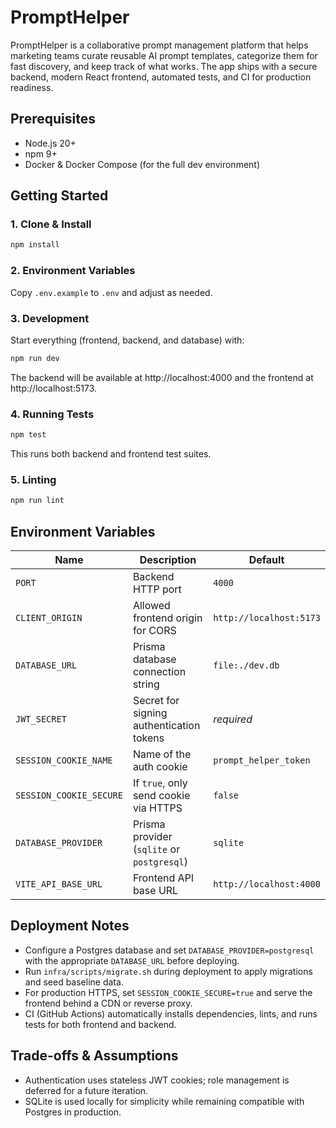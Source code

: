 # PromptHelper

PromptHelper is a collaborative prompt management platform that helps marketing teams curate reusable AI prompt templates, categorize them for fast discovery, and keep track of what works. The app ships with a secure backend, modern React frontend, automated tests, and CI for production readiness.

## Prerequisites
- Node.js 20+
- npm 9+
- Docker & Docker Compose (for the full dev environment)

## Getting Started

### 1. Clone & Install
```bash
npm install
```

### 2. Environment Variables
Copy `.env.example` to `.env` and adjust as needed.

### 3. Development
Start everything (frontend, backend, and database) with:
```bash
npm run dev
```
The backend will be available at http://localhost:4000 and the frontend at http://localhost:5173.

### 4. Running Tests
```bash
npm test
```
This runs both backend and frontend test suites.

### 5. Linting
```bash
npm run lint
```

## Environment Variables
| Name | Description | Default |
| ---- | ----------- | ------- |
| `PORT` | Backend HTTP port | `4000` |
| `CLIENT_ORIGIN` | Allowed frontend origin for CORS | `http://localhost:5173` |
| `DATABASE_URL` | Prisma database connection string | `file:./dev.db` |
| `JWT_SECRET` | Secret for signing authentication tokens | _required_ |
| `SESSION_COOKIE_NAME` | Name of the auth cookie | `prompt_helper_token` |
| `SESSION_COOKIE_SECURE` | If `true`, only send cookie via HTTPS | `false` |
| `DATABASE_PROVIDER` | Prisma provider (`sqlite` or `postgresql`) | `sqlite` |
| `VITE_API_BASE_URL` | Frontend API base URL | `http://localhost:4000` |

## Deployment Notes
- Configure a Postgres database and set `DATABASE_PROVIDER=postgresql` with the appropriate `DATABASE_URL` before deploying.
- Run `infra/scripts/migrate.sh` during deployment to apply migrations and seed baseline data.
- For production HTTPS, set `SESSION_COOKIE_SECURE=true` and serve the frontend behind a CDN or reverse proxy.
- CI (GitHub Actions) automatically installs dependencies, lints, and runs tests for both frontend and backend.

## Trade-offs & Assumptions
- Authentication uses stateless JWT cookies; role management is deferred for a future iteration.
- SQLite is used locally for simplicity while remaining compatible with Postgres in production.

